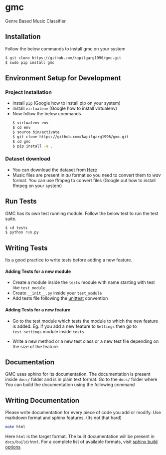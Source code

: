 # gmc
Genre Based Music Classifier

## Installation

Follow the below commands to install gmc on your system
```bash
$ git clone https://github.com/kapilgarg1996/gmc.git
$ sudo pip install gmc
```
## Environment Setup for Development

### Project Installation

* install `pip` (Google how to install pip on your system)
* install `virtualenv` (Google how to install virtualenv)
* Now follow the below commands
  ``` bash
  $ virtualenv env
  $ cd env
  $ source bin/activate
  $ git clone https://github.com/kapilgarg1996/gmc.git
  $ cd gmc
  $ pip install -e .
  ```

### Dataset download

* You can download the dataset from [Here](http://marsyasweb.appspot.com/download/data_sets/)
* Music files are present in *au* format so you need to convert them to *wav* format.
  You can use ffmpeg to convert files (Google out how to install ffmpeg on your system) 

## Run Tests

GMC has its own test running module. Follow the below test
to run the test suite.

```bash
$ cd tests
$ python run.py
```

## Writing Tests

Its a good practice to write tests before adding a new feature.

#### Adding Tests for a new module

* Create a module inside the `tests` module with name starting 
  with test like `test_module`
* Create `__init__.py` inside your `test_module`
* Add tests file following the [unittest](https://docs.python.org/3/library/unittest.html) convention

#### Adding Tests for a new feature

* Go to the test module which tests the module to which the new feature
  is added. Eg. if you add a new feature to `Settings` then go to
  `test_settings` module inside `tests`

* Write a new method or a new test class or a new test file depending
  on the size of the feature.

## Documentation

GMC uses sphinx for its documentation. The documentation is present
inside `docs/` folder and is in plain text format. Go to the `docs/`
folder where You can build the documentation using the following
command

## Writing Documentation

Please write documentation for every piece of code you add or modify. Use markdown format and sphinx features.
(Its not that hard)

```bash
make html
```

Here `html` is the target format. The built documentation will be
present in `docs/build/html`. For a complete list of available
formats, visit [sphinx build options](http://www.sphinx-doc.org/en/stable/invocation.html#invocation-of-sphinx-build)